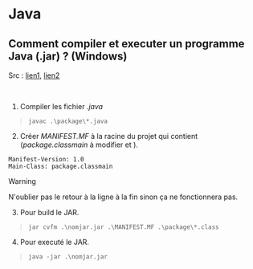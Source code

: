 # Java

## Comment compiler et executer un programme Java (.jar) ? (Windows)

Src : [lien1](https://learn.microsoft.com/fr-fr/sql/language-extensions/how-to/create-a-java-jar-file-from-class-files), [lien2](https://baptiste-wicht.developpez.com/tutoriels/java/outils/executables/)

</br>

1. Compiler les fichier *.java*
> `javac .\package\*.java`

2. Créer *MANIFEST.MF* à la racine du projet qui contient (*package.classmain* à modifier et ). 
``` 
Manifest-Version: 1.0
Main-Class: package.classmain

```

> [!WARNING]
> N'oublier pas le retour à la ligne à la fin sinon ça ne fonctionnera pas.

3. Pour build le JAR.
> `jar cvfm .\nomjar.jar .\MANIFEST.MF .\package\*.class`

4. Pour executé le JAR.
> `java -jar .\nomjar.jar`